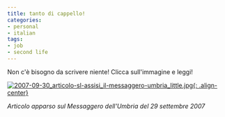 ```yaml
---
title: tanto di cappello!
categories:
- personal
- italian
tags:
- job
- second life
---
```

Non c'è bisogno da scrivere niente! Clicca sull'immagine e leggi!

[![2007-09-30_articolo-sl-assisi_il-messaggero-umbria_little.jpg]({{site.url}}/images/2007-09-30_articolo-sl-assisi_il-messaggero-umbria_little.jpg){: .align-center}]({{site.url}}/images/2007-09-30_articolo-sl-assisi_il-messaggero-umbria_little.jpg "2007-09-30_articolo-sl-assisi_il-messaggero-umbria_little.jpg" )

_Articolo apparso sul Messaggero dell'Umbria del 29 settembre 2007_

